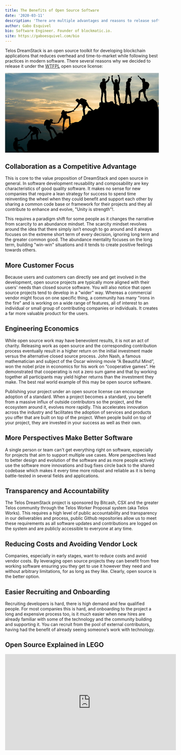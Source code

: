 ```yaml
---
title: The Benefits of Open Source Software
date: '2020-03-11'
description: 'There are multiple advantages and reasons to release software under an open source license.'
author: Gabo Esquivel
bio: Software Engineer. Founder of blockmatic.io.
site: https://gaboesquivel.com/bio
---
```


Telos DreamStack is an open source toolkit for developing blockchain applications that reduces overhead and time-to-market while following best practices in modern software. There several reasons why we decided to release it under the [WTFPL](https://en.wikipedia.org/wiki/WTFPL) open source license:

<div class="wide-image">
<img  src="success-open-source.jpg" />
</div>

## Collaboration as a Competitive Advantage

This is core to the value proposition of DreamStack and open source in general. In software development reusability and composability are key characteristics of good quality software. It makes no sense for new companies that require a lean strategy for success to spend time reinventing the wheel when they could benefit and support each other by sharing a common code base or framework for their projects and they all contribute to enhance and evolve, "Unity is strength"!. 

This requires a paradigm shift for some people as it changes the narrative from scarcity to an abundance mindset. The scarcity mindset revolves around the idea that there simply isn’t enough to go around and it always focuses on the extreme short term of every decision, ignoring long term and the greater common good. The abundance mentality focuses on the long term, building "win-win" situations and it tends to create positive feelings towards others.

## More Customer Focus

Because users and customers can directly see and get involved in the development, open source projects are typically more aligned with their users' needs than closed source software. You will also notice that open source projects tend to develop in a "wider" way. Whereas a commercial vendor might focus on one specific thing, a community has many "irons in the fire" and is working on a wide range of features, all of interest to an individual or small group of contributing companies or individuals. It creates a far more valuable product for the users.

## Engineering Economics

While open source work may have benevolent results, it is not an act of charity. Releasing work as open source and the corresponding contribution process eventually result in a higher return on the initial investment made versus the alternative closed source process. John Nash, a famous mathematician and subject of the Oscar winning movie “A Beautiful Mind”, won the nobel prize in economics for his work on “cooperative games”. He demonstrated that cooperating is not a zero sum game and that by working together all participants may yield higher returns than the investment they make. The best real world example of this may be open source software.

Publishing your project under an open source license can encourage adoption of a standard. When a project becomes a standard, you benefit from a massive influx of outside contributors so the project, and the ecosystem around it, evolves more rapidly. This accelerates innovation across the industry and facilitates the adoption of services and products you offer that are built on top of the project. When people build on top of your project, they are invested in your success as well as their own.

## More Perspectives Make Better Software

A single person or team can't get everything right on software, especially for projects that aim to support multiple use cases. More perspectives lead to better design and evolution of the software and as more people actively use the software more innovations and bug fixes circle back to the shared codebase which makes it every time more robust and reliable as it is being battle-tested in several fields and applications.

## Transparency and Accountability

The Telos DreamStack project is sponsored by Bitcash, CSX and the greater Telos community through the Telos Worker Proposal system (aka Telos Works). This requires a high level of public accountability and transparency in our deliverables and process, public Github repositories allow us to meet these requirements as all software updates and contributions are logged on the system and are publicly accessible to everyone at any time. 

## Reducing Costs and Avoiding Vendor Lock

Companies, especially in early stages, want to reduce costs and avoid vendor costs. By leveraging open source projects they can benefit from free working software ensuring you they get to use it however they need and without arbitrary limitations, for as long as they like. Clearly, open source is the better option.

## Easier Recruiting and Onboarding

Recruiting developers is hard, there is high demand and few qualified people. For most companies this is hard, and onboarding to the project a long and expensive process too, is it much easier when new hires are already familiar with some of the technology and the community building and supporting it. You can recruit from the pool of external contributors, having had the benefit of already seeing someone’s work with technology.


## Open Source Explained in LEGO

<iframe width="560" height="315" src="https://www.youtube.com/embed/a8fHgx9mE5U?rel=0" frameborder="0" allow="accelerometer; autoplay; encrypted-media; gyroscope; picture-in-picture" allowfullscreen></iframe>
